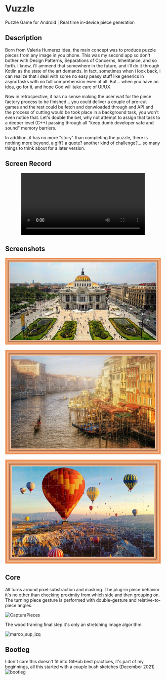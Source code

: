 # Vuzzle
  Puzzle Game for Android | Real time in-device piece generation

## Description

Born from Valeria Humerez idea, the main concept was to produce puzzle pieces from any image in you phone. This was my second app so don't bother with Design Patterns, Separations of Concerns, Inheritance, and so forth. I know, i'll ammend that somewhere in the future, and i'll do it through Kotlin as the state of the art demands. In fact, sometimes when i look back, i can realize that i deal with some no easy peasy stuff like generics in asyncTasks with no full comprehension even at all. But... when you have an idea, go for it, and hope God will take care of UI/UX.

Now in retrospective, it has no sense making the user wait for the piece factory process to be finished... you could deliver a couple of pre-cut games and the rest could be fetch and donwloaded through and API and the process of cutting would be took place in a background task, you won't even notice that. Let's double the bet, why not attempt to assign that task to a deeper level (C++) passing through all "keep dumb developer safe and sound" memory barriers.

In addition, it has no more "story" than completing the puzzle, there is nothing more beyond, a gift? a quote? another kind of challenge?... so many things to think about for a later version.


## Screen Record

<div align="center">
  <video src="https://github.com/Jmlucero1984/Vuzzle/assets/91501518/dc9de31d-aacf-4fbf-a6b8-1d9edcf88e82" width="400" />
</div>


## Screenshots

![MuseoBellasArtesMéxico](https://github.com/Jmlucero1984/Vuzzle/blob/main/ScreenShot_1.jpeg)
 

![Venezia](https://github.com/Jmlucero1984/Vuzzle/blob/main/ScreenShot_2.jpeg)

![capadocia](https://github.com/Jmlucero1984/Vuzzle/blob/main/ScreenShot_3.jpeg)


## Core 

All turns around pixel substraction and masking. The plug-in piece behavior it's no other than checking proximity from which side and then grouping on.
The turning piece gesture is performed with double-gesture and relative-to-piece angles.

![CapturaPieces](https://github.com/Jmlucero1984/Vuzzle/assets/91501518/95b31a80-e69c-4c26-a698-9ac4cd6d57ea)

The wood framing final step it's only an stretching image algorithm.

![marco_sup_izq](https://github.com/Jmlucero1984/Vuzzle/assets/91501518/2dda7d5e-ee4e-40f6-8a61-01a36b5ac1d7)

## Bootleg
I don't care this doesn't fit into GitHub best practices, it's part of my beginnings, all this started with a couple bush sketches (December 2021)
![bootleg](https://github.com/Jmlucero1984/Vuzzle/assets/91501518/906a6c5a-0389-4e2c-b075-5cce9f8aefec)
